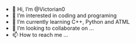 - 👋 Hi, I’m @Victorian0
- 👀 I’m interested in coding and programing
- 🌱 I’m currently learning C++, Python and ATML
- 💞️ I’m looking to collaborate on ...
- 📫 How to reach me ...

<!---
Victorian0/Victorian0 is a ✨ special ✨ repository because its `README.md` (this file) appears on your GitHub profile.
You can click the Preview link to take a look at your changes.
--->
